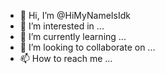 - 👋 Hi, I’m @HiMyNameIsIdk
- 👀 I’m interested in ...
- 🌱 I’m currently learning ...
- 💞️ I’m looking to collaborate on ...
- 📫 How to reach me ...

<!---
HiMyNameIsIdk/HiMyNameIsIdk is a ✨ special ✨ repository because its `README.md` (this file) appears on your GitHub profile.
You can click the Preview link to take a look at your changes.
--->
